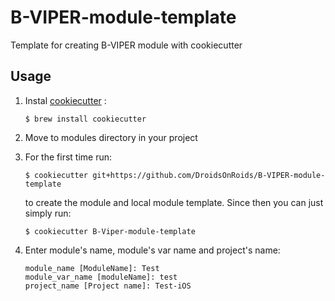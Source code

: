 # B-VIPER-module-template

Template for creating B-VIPER module with cookiecutter

## Usage
1. Instal [cookiecutter](https://github.com/audreyr/cookiecutter) :

    ```$ brew install cookiecutter```
2. Move to modules directory in your project
3. For the first time run:

    ```$ cookiecutter git+https://github.com/DroidsOnRoids/B-VIPER-module-template```
   
   to create the module and local module template.
    Since then you can just simply run:
    
    ```$ cookiecutter B-Viper-module-template```
    
4. Enter module's name, module's var name and project's name:

    ```
    module_name [ModuleName]: Test
    module_var_name [moduleName]: test
    project_name [Project name]: Test-iOS
    ```
